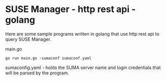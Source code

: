 # SUSE Manager - http rest api - golang 
Here are some sample programs written in golang that use http rest api to query SUSE Manager.

main.go

```
go run main.go -sumaconf sumaconf.yaml
```

sumaconfig.yaml - holds the SUMA server name and login credentials that will be parsed by the program.
